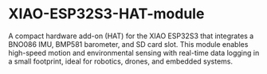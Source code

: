 # XIAO-ESP32S3-HAT-module
A compact hardware add-on (HAT) for the XIAO ESP32S3 that integrates a BNO086 IMU, BMP581 barometer, and SD card slot. This module enables high-speed motion and environmental sensing with real-time data logging in a small footprint, ideal for robotics, drones, and embedded systems.
